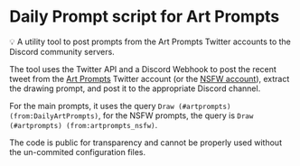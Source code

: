 # Daily Prompt script for Art Prompts
💡 A utility tool to post prompts from the Art Prompts Twitter accounts to the Discord community servers.

The tool uses the Twitter API and a Discord Webhook to post the recent tweet from the [Art Prompts](https://twitter.com/DailyArtPrompts) Twitter account (or the [NSFW account](https://twitter.com/artprompts_nsfw)), extract the drawing prompt, and post it to the appropriate Discord channel.

For the main prompts, it uses the query `Draw (#artprompts) (from:DailyArtPrompts)`, for the NSFW prompts, the query is `Draw (#artprompts) (from:artprompts_nsfw)`.

The code is public for transparency and cannot be properly used without the un-commited configuration files.
